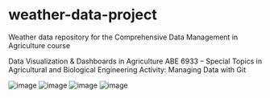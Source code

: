 # weather-data-project
Weather data repository for the Comprehensive Data Management in Agriculture course

Data Visualization & Dashboards in Agriculture
ABE 6933 – Special Topics in Agricultural and Biological Engineering 
Activity: Managing Data with Git

![image](https://github.com/user-attachments/assets/3f68856a-d63c-455c-ba2e-f2556c6c91f6)
![image](https://github.com/user-attachments/assets/1b1ec338-bb8d-4b57-b0bb-a4ad1d6a8187)
![image](https://github.com/user-attachments/assets/159ac2b5-5ad8-454d-a129-e9780303f0b7)
![image](https://github.com/user-attachments/assets/1b1eab83-63ec-430b-97d2-61a1e4b192ea)
